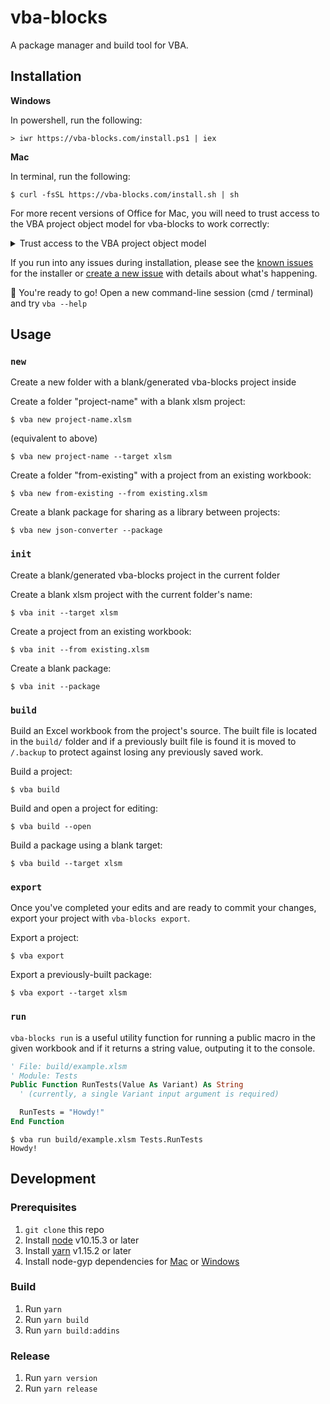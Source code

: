 # vba-blocks

A package manager and build tool for VBA.

## Installation

__Windows__

In powershell, run the following:

```shellsession
> iwr https://vba-blocks.com/install.ps1 | iex
```

__Mac__

In terminal, run the following:

```shellsession
$ curl -fsSL https://vba-blocks.com/install.sh | sh
```

For more recent versions of Office for Mac, you will need to trust access to the VBA project object model for vba-blocks to work correctly:

<details>
  <summary>Trust access to the VBA project object model</summary>
  <ol>
    <li>Open Excel</li>
    <li>Click "Excel" in the menu bar</li>
    <li>Select "Preferences" in the menu</li>
    <li>Click "Security" in the Preferences dialog</li>
    <li>Check "Trust access to the VBA project object model" in the Security dialog</li>
 </ol>
</details>

If you run into any issues during installation, please see the [known issues](https://github.com/vba-blocks/installer#known-issues) for the installer or [create a new issue](https://github.com/vba-blocks/installer/issues/new) with details about what's happening.

:rocket: You're ready to go! Open a new command-line session (cmd / terminal) and try `vba --help`

## Usage

### `new`

Create a new folder with a blank/generated vba-blocks project inside

Create a folder "project-name" with a blank xlsm project:

```shellsession
$ vba new project-name.xlsm
```

(equivalent to above)

```shellsession
$ vba new project-name --target xlsm
```

Create a folder "from-existing" with a project from an existing workbook:

```shellsession
$ vba new from-existing --from existing.xlsm
```

Create a blank package for sharing as a library between projects:

```shellsession
$ vba new json-converter --package
```

### `init`

Create a blank/generated vba-blocks project in the current folder

Create a blank xlsm project with the current folder's name:

```shellsession
$ vba init --target xlsm
```

Create a project from an existing workbook:

```shellsession
$ vba init --from existing.xlsm
```

Create a blank package:

```shellsession
$ vba init --package
```

### `build`

Build an Excel workbook from the project's source. The built file is located in the `build/` folder and if a previously built file is found it is moved to `/.backup` to protect against losing any previously saved work.

Build a project:

```shellsession
$ vba build
```

Build and open a project for editing:

```shellsession
$ vba build --open
```

Build a package using a blank target:

```shellsession
$ vba build --target xlsm
```

### `export`

Once you've completed your edits and are ready to commit your changes, export your project with `vba-blocks export`.

Export a project:

```shellsession
$ vba export
```

Export a previously-built package:

```shellsession
$ vba export --target xlsm
```

### `run`

`vba-blocks run` is a useful utility function for running a public macro in the given workbook and if it returns a string value, outputing it to the console.

```vb
' File: build/example.xlsm
' Module: Tests
Public Function RunTests(Value As Variant) As String
  ' (currently, a single Variant input argument is required)

  RunTests = "Howdy!"
End Function
```

```shellsession
$ vba run build/example.xlsm Tests.RunTests
Howdy!
```

## Development

### Prerequisites

1. `git clone` this repo
2. Install [node](https://www.nodejs.com/) v10.15.3 or later
3. Install [yarn](https://www.yarnpkg.com/) v1.15.2 or later
4. Install node-gyp dependencies for [Mac](https://github.com/nodejs/node-gyp#on-macos) or [Windows](https://github.com/nodejs/node-gyp#on-windows)

### Build

1. Run `yarn`
2. Run `yarn build`
3. Run `yarn build:addins`

### Release

1. Run `yarn version`
2. Run `yarn release`

